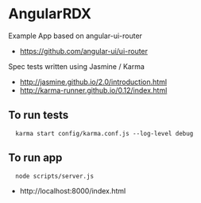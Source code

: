 AngularRDX
==========

Example App based on angular-ui-router
 * https://github.com/angular-ui/ui-router

Spec tests written using Jasmine / Karma
 * http://jasmine.github.io/2.0/introduction.html
 * http://karma-runner.github.io/0.12/index.html

To run tests
-----------------------

      karma start config/karma.conf.js --log-level debug

To run app
-----------------------

      node scripts/server.js

 * http://localhost:8000/index.html

